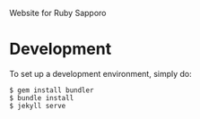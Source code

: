 Website for Ruby Sapporo

Development
====

To set up a development environment, simply do:

```
$ gem install bundler
$ bundle install
$ jekyll serve
```
